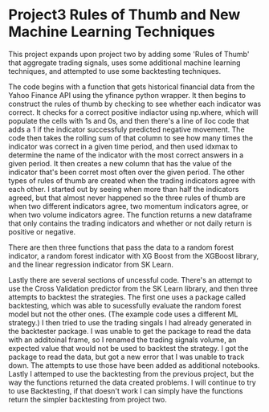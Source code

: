 # Project3 Rules of Thumb and New Machine Learning Techniques

  This project expands upon project two by adding some 'Rules of Thumb' that aggregate trading signals, uses some additional machine learning techniques, and attempted to use some backtesting techniques.
  
  The code begins with a function that gets historical financial data from the Yahoo Finance API using the yfinance python wrapper. It then begins to construct the rules of thumb by checking to see whether each indicator was correct. It checks for a correct positive indiactor using np.where, which will populate the cells with 1s and 0s, and then there's a line of iloc code that adds a 1 if the indicator successfuly predicted negative movement. The code then takes the rolling sum of that column to see how many times the indicator was correct in a given time period, and then used idxmax to determine the name of the indicator with the most correct answers in a given period. It then creates a new column that has the value of the indicator that's been corret most often over the given period. The other types of rules of thumb are created when the trading indicators agree with each other. I started out by seeing when more than half the indicators agreed, but that almost never happened so the three rules of thumb are when two different indicators agree, two momentum indicators agree, or when two volume indicators agree. The function returns a new dataframe that only contains the trading indicators and whether or not daily return is positive or negative.
  
  There are then three functions that pass the data to a random forest indicator, a random forest indicator with XG Boost from the XGBoost library, and the linear regression indicator from SK Learn. 
  
  Lastly there are several sections of uncessful code. There's an attempt to use the Cross Validation predictor from the SK Learn library, and then three attempts to backtest the strategies. The first one uses a package called backtesting, which was able to sucessfully evaluate the random forest model but not the other ones. (The example code uses a different ML strategy.) I then tried to use the trading singals I had already generated in the backtester package. I was unable to get the package to read the data with an additoinal frame, so I renamed the trading signals volume, an expected value that would not be used to backtest the strategy. I got the package to read the data, but got a new error that I was unable to track down. The attempts to use those have been added as additional notebooks. Lastly I attemped to use the backtesting from the previous project, but the way the functions returned the data created problems. I will continue to try to use Backtesting, if that doesn't work I can simply have the functions return the simpler backtesting from project two.
  
 
  
  
